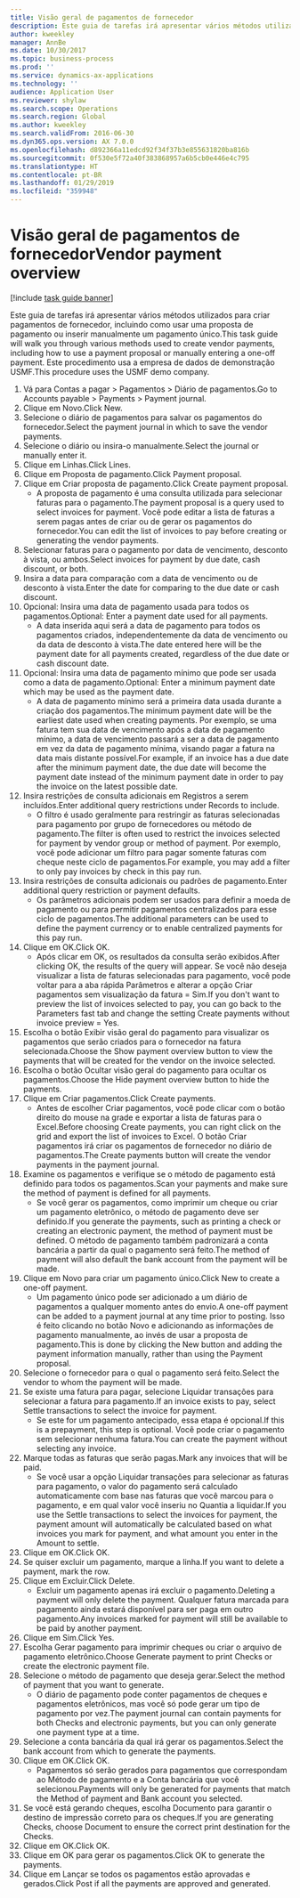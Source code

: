 ```yaml
---
title: Visão geral de pagamentos de fornecedor
description: Este guia de tarefas irá apresentar vários métodos utilizados para criar pagamentos de fornecedor, incluindo como usar uma proposta de pagamento ou inserir manualmente um pagamento único.
author: kweekley
manager: AnnBe
ms.date: 10/30/2017
ms.topic: business-process
ms.prod: ''
ms.service: dynamics-ax-applications
ms.technology: ''
audience: Application User
ms.reviewer: shylaw
ms.search.scope: Operations
ms.search.region: Global
ms.author: kweekley
ms.search.validFrom: 2016-06-30
ms.dyn365.ops.version: AX 7.0.0
ms.openlocfilehash: d892366a11edcd92f34f37b3e855631820ba816b
ms.sourcegitcommit: 0f530e5f72a40f383868957a6b5cb0e446e4c795
ms.translationtype: HT
ms.contentlocale: pt-BR
ms.lasthandoff: 01/29/2019
ms.locfileid: "359948"
---
```

# <a name="vendor-payment-overview"></a><span data-ttu-id="eb399-103">Visão geral de pagamentos de fornecedor</span><span class="sxs-lookup"><span data-stu-id="eb399-103">Vendor payment overview</span></span>

[!include [task guide banner](../../includes/task-guide-banner.md)]

<span data-ttu-id="eb399-104">Este guia de tarefas irá apresentar vários métodos utilizados para criar pagamentos de fornecedor, incluindo como usar uma proposta de pagamento ou inserir manualmente um pagamento único.</span><span class="sxs-lookup"><span data-stu-id="eb399-104">This task guide will walk you through various methods used to create vendor payments, including how to use a payment proposal or manually entering a one-off payment.</span></span> <span data-ttu-id="eb399-105">Este procedimento usa a empresa de dados de demonstração USMF.</span><span class="sxs-lookup"><span data-stu-id="eb399-105">This procedure uses the USMF demo company.</span></span>

1. <span data-ttu-id="eb399-106">Vá para Contas a pagar > Pagamentos > Diário de pagamentos.</span><span class="sxs-lookup"><span data-stu-id="eb399-106">Go to Accounts payable > Payments > Payment journal.</span></span>
2. <span data-ttu-id="eb399-107">Clique em Novo.</span><span class="sxs-lookup"><span data-stu-id="eb399-107">Click New.</span></span>
3. <span data-ttu-id="eb399-108">Selecione o diário de pagamentos para salvar os pagamentos do fornecedor.</span><span class="sxs-lookup"><span data-stu-id="eb399-108">Select the payment journal in which to save the vendor payments.</span></span> 
4. <span data-ttu-id="eb399-109">Selecione o diário ou insira-o manualmente.</span><span class="sxs-lookup"><span data-stu-id="eb399-109">Select the journal or manually enter it.</span></span>
5. <span data-ttu-id="eb399-110">Clique em Linhas.</span><span class="sxs-lookup"><span data-stu-id="eb399-110">Click Lines.</span></span>
6. <span data-ttu-id="eb399-111">Clique em Proposta de pagamento.</span><span class="sxs-lookup"><span data-stu-id="eb399-111">Click Payment proposal.</span></span>
7. <span data-ttu-id="eb399-112">Clique em Criar proposta de pagamento.</span><span class="sxs-lookup"><span data-stu-id="eb399-112">Click Create payment proposal.</span></span>
    * <span data-ttu-id="eb399-113">A proposta de pagamento é uma consulta utilizada para selecionar faturas para o pagamento.</span><span class="sxs-lookup"><span data-stu-id="eb399-113">The payment proposal is a query used to select invoices for payment.</span></span> <span data-ttu-id="eb399-114">Você pode editar a lista de faturas a serem pagas antes de criar ou de gerar os pagamentos do fornecedor.</span><span class="sxs-lookup"><span data-stu-id="eb399-114">You can edit the list of invoices to pay before creating or generating the vendor payments.</span></span>  
8. <span data-ttu-id="eb399-115">Selecionar faturas para o pagamento por data de vencimento, desconto à vista, ou ambos.</span><span class="sxs-lookup"><span data-stu-id="eb399-115">Select invoices for payment by due date, cash discount, or both.</span></span> 
9. <span data-ttu-id="eb399-116">Insira a data para comparação com a data de vencimento ou de desconto à vista.</span><span class="sxs-lookup"><span data-stu-id="eb399-116">Enter the date for comparing to the due date or cash discount.</span></span> 
10. <span data-ttu-id="eb399-117">Opcional: Insira uma data de pagamento usada para todos os pagamentos.</span><span class="sxs-lookup"><span data-stu-id="eb399-117">Optional: Enter a payment date used for all payments.</span></span>
    * <span data-ttu-id="eb399-118">A data inserida aqui será a data de pagamento para todos os pagamentos criados, independentemente da data de vencimento ou da data de desconto à vista.</span><span class="sxs-lookup"><span data-stu-id="eb399-118">The date entered here will be the payment date for all payments created, regardless of the due date or cash discount date.</span></span>  
11. <span data-ttu-id="eb399-119">Opcional: Insira uma data de pagamento mínimo que pode ser usada como a data de pagamento.</span><span class="sxs-lookup"><span data-stu-id="eb399-119">Optional: Enter a minimum payment date which may be used as the payment date.</span></span>
    * <span data-ttu-id="eb399-120">A data de pagamento mínimo será a primeira data usada durante a criação dos pagamentos.</span><span class="sxs-lookup"><span data-stu-id="eb399-120">The minimum payment date will be the earliest date used when creating payments.</span></span> <span data-ttu-id="eb399-121">Por exemplo, se uma fatura tem sua data de vencimento após a data de pagamento mínimo, a data de vencimento passará a ser a data de pagamento em vez da data de pagamento mínima, visando pagar a fatura na data mais distante possível.</span><span class="sxs-lookup"><span data-stu-id="eb399-121">For example, if an invoice has a due date after the minimum payment date, the due date will become the payment date instead of the minimum payment date in order to pay the invoice on the latest possible date.</span></span>  
12. <span data-ttu-id="eb399-122">Insira restrições de consulta adicionais em Registros a serem incluídos.</span><span class="sxs-lookup"><span data-stu-id="eb399-122">Enter additional query restrictions under Records to include.</span></span>
    * <span data-ttu-id="eb399-123">O filtro é usado geralmente para restringir as faturas selecionadas para pagamento por grupo de fornecedores ou método de pagamento.</span><span class="sxs-lookup"><span data-stu-id="eb399-123">The filter is often used to restrict the invoices selected for payment by vendor group or method of payment.</span></span> <span data-ttu-id="eb399-124">Por exemplo, você pode adicionar um filtro para pagar somente faturas com cheque neste ciclo de pagamentos.</span><span class="sxs-lookup"><span data-stu-id="eb399-124">For example, you may add a filter to only pay invoices by check in this pay run.</span></span>  
13. <span data-ttu-id="eb399-125">Insira restrições de consulta adicionais ou padrões de pagamento.</span><span class="sxs-lookup"><span data-stu-id="eb399-125">Enter additional query restriction or payment defaults.</span></span> 
    * <span data-ttu-id="eb399-126">Os parâmetros adicionais podem ser usados para definir a moeda de pagamento ou para permitir pagamentos centralizados para esse ciclo de pagamentos.</span><span class="sxs-lookup"><span data-stu-id="eb399-126">The additional parameters can be used to define the payment currency or to enable centralized payments for this pay run.</span></span>  
14. <span data-ttu-id="eb399-127">Clique em OK.</span><span class="sxs-lookup"><span data-stu-id="eb399-127">Click OK.</span></span>
    * <span data-ttu-id="eb399-128">Após clicar em OK, os resultados da consulta serão exibidos.</span><span class="sxs-lookup"><span data-stu-id="eb399-128">After clicking OK, the results of the query will appear.</span></span> <span data-ttu-id="eb399-129">Se você não deseja visualizar a lista de faturas selecionadas para pagamento, você pode voltar para a aba rápida Parâmetros e alterar a opção Criar pagamentos sem visualização da fatura = Sim.</span><span class="sxs-lookup"><span data-stu-id="eb399-129">If you don't want to preview the list of invoices selected to pay, you can go back to the Parameters fast tab and change the setting Create payments without invoice preview = Yes.</span></span>  
15. <span data-ttu-id="eb399-130">Escolha o botão Exibir visão geral do pagamento para visualizar os pagamentos que serão criados para o fornecedor na fatura selecionada.</span><span class="sxs-lookup"><span data-stu-id="eb399-130">Choose the Show payment overview button to view the payments that will be created for the vendor on the invoice selected.</span></span>
16. <span data-ttu-id="eb399-131">Escolha o botão Ocultar visão geral do pagamento para ocultar os pagamentos.</span><span class="sxs-lookup"><span data-stu-id="eb399-131">Choose the Hide payment overview button to hide the payments.</span></span> 
17. <span data-ttu-id="eb399-132">Clique em Criar pagamentos.</span><span class="sxs-lookup"><span data-stu-id="eb399-132">Click Create payments.</span></span>
    * <span data-ttu-id="eb399-133">Antes de escolher Criar pagamentos, você pode clicar com o botão direito do mouse na grade e exportar a lista de faturas para o Excel.</span><span class="sxs-lookup"><span data-stu-id="eb399-133">Before choosing Create payments, you can right click on the grid and export the list of invoices to Excel.</span></span> <span data-ttu-id="eb399-134">O botão Criar pagamentos irá criar os pagamentos de fornecedor no diário de pagamentos.</span><span class="sxs-lookup"><span data-stu-id="eb399-134">The Create payments button will create the vendor payments in the payment journal.</span></span>  
18. <span data-ttu-id="eb399-135">Examine os pagamentos e verifique se o método de pagamento está definido para todos os pagamentos.</span><span class="sxs-lookup"><span data-stu-id="eb399-135">Scan your payments and make sure the method of payment is defined for all payments.</span></span> 
    * <span data-ttu-id="eb399-136">Se você gerar os pagamentos, como imprimir um cheque ou criar um pagamento eletrônico, o método de pagamento deve ser definido.</span><span class="sxs-lookup"><span data-stu-id="eb399-136">If you generate the payments, such as printing a check or creating an electronic payment, the method of payment must be defined.</span></span> <span data-ttu-id="eb399-137">O método de pagamento também padronizará a conta bancária a partir da qual o pagamento será feito.</span><span class="sxs-lookup"><span data-stu-id="eb399-137">The method of payment will also default the bank account from the payment will be made.</span></span>  
19. <span data-ttu-id="eb399-138">Clique em Novo para criar um pagamento único.</span><span class="sxs-lookup"><span data-stu-id="eb399-138">Click New to create a one-off payment.</span></span>
    * <span data-ttu-id="eb399-139">Um pagamento único pode ser adicionado a um diário de pagamentos a qualquer momento antes do envio.</span><span class="sxs-lookup"><span data-stu-id="eb399-139">A one-off payment can be added to a payment journal at any time prior to posting.</span></span> <span data-ttu-id="eb399-140">Isso é feito clicando no botão Novo e adicionando as informações de pagamento manualmente, ao invés de usar a proposta de pagamento.</span><span class="sxs-lookup"><span data-stu-id="eb399-140">This is done by clicking the New button and adding the payment information manually, rather than using the Payment proposal.</span></span>  
20. <span data-ttu-id="eb399-141">Selecione o fornecedor para o qual o pagamento será feito.</span><span class="sxs-lookup"><span data-stu-id="eb399-141">Select the vendor to whom the payment will be made.</span></span>
21. <span data-ttu-id="eb399-142">Se existe uma fatura para pagar, selecione Liquidar transações para selecionar a fatura para pagamento.</span><span class="sxs-lookup"><span data-stu-id="eb399-142">If an invoice exists to pay, select Settle transactions to select the invoice for payment.</span></span>
    * <span data-ttu-id="eb399-143">Se este for um pagamento antecipado, essa etapa é opcional.</span><span class="sxs-lookup"><span data-stu-id="eb399-143">If this is a prepayment, this step is optional.</span></span> <span data-ttu-id="eb399-144">Você pode criar o pagamento sem selecionar nenhuma fatura.</span><span class="sxs-lookup"><span data-stu-id="eb399-144">You can create the payment without selecting any invoice.</span></span>  
22. <span data-ttu-id="eb399-145">Marque todas as faturas que serão pagas.</span><span class="sxs-lookup"><span data-stu-id="eb399-145">Mark any invoices that will be paid.</span></span>
    * <span data-ttu-id="eb399-146">Se você usar a opção Liquidar transações para selecionar as faturas para pagamento, o valor do pagamento será calculado automaticamente com base nas faturas que você marcou para o pagamento, e em qual valor você inseriu no Quantia a liquidar.</span><span class="sxs-lookup"><span data-stu-id="eb399-146">If you use the Settle transactions to select the invoices for payment, the payment amount will automatically be calculated based on what invoices you mark for payment, and what amount you enter in the Amount to settle.</span></span>  
23. <span data-ttu-id="eb399-147">Clique em OK.</span><span class="sxs-lookup"><span data-stu-id="eb399-147">Click OK.</span></span>
24. <span data-ttu-id="eb399-148">Se quiser excluir um pagamento, marque a linha.</span><span class="sxs-lookup"><span data-stu-id="eb399-148">If you want to delete a payment, mark the row.</span></span>
25. <span data-ttu-id="eb399-149">Clique em Excluir.</span><span class="sxs-lookup"><span data-stu-id="eb399-149">Click Delete.</span></span>
    * <span data-ttu-id="eb399-150">Excluir um pagamento apenas irá excluir o pagamento.</span><span class="sxs-lookup"><span data-stu-id="eb399-150">Deleting a payment will only delete the payment.</span></span> <span data-ttu-id="eb399-151">Qualquer fatura marcada para pagamento ainda estará disponível para ser paga em outro pagamento.</span><span class="sxs-lookup"><span data-stu-id="eb399-151">Any invoices marked for payment will still be available to be paid by another payment.</span></span>  
26. <span data-ttu-id="eb399-152">Clique em Sim.</span><span class="sxs-lookup"><span data-stu-id="eb399-152">Click Yes.</span></span>
27. <span data-ttu-id="eb399-153">Escolha Gerar pagamento para imprimir cheques ou criar o arquivo de pagamento eletrônico.</span><span class="sxs-lookup"><span data-stu-id="eb399-153">Choose Generate payment to print Checks or create the electronic payment file.</span></span>
28. <span data-ttu-id="eb399-154">Selecione o método de pagamento que deseja gerar.</span><span class="sxs-lookup"><span data-stu-id="eb399-154">Select the method of payment that you want to generate.</span></span>
    * <span data-ttu-id="eb399-155">O diário de pagamento pode conter pagamentos de cheques e pagamentos eletrônicos, mas você só pode gerar um tipo de pagamento por vez.</span><span class="sxs-lookup"><span data-stu-id="eb399-155">The payment journal can contain payments for both Checks and electronic payments, but you can only generate one payment type at a time.</span></span>  
29. <span data-ttu-id="eb399-156">Selecione a conta bancária da qual irá gerar os pagamentos.</span><span class="sxs-lookup"><span data-stu-id="eb399-156">Select the bank account from which to generate the payments.</span></span>
30. <span data-ttu-id="eb399-157">Clique em OK.</span><span class="sxs-lookup"><span data-stu-id="eb399-157">Click OK.</span></span>
    * <span data-ttu-id="eb399-158">Pagamentos só serão gerados para pagamentos que correspondam ao Método de pagamento e a Conta bancária que você selecionou.</span><span class="sxs-lookup"><span data-stu-id="eb399-158">Payments will only be generated for payments that match the Method of payment and Bank account you selected.</span></span>  
31. <span data-ttu-id="eb399-159">Se você está gerando cheques, escolha Documento para garantir o destino de impressão correto para os cheques.</span><span class="sxs-lookup"><span data-stu-id="eb399-159">If you are generating Checks, choose Document to ensure the correct print destination for the Checks.</span></span>
32. <span data-ttu-id="eb399-160">Clique em OK.</span><span class="sxs-lookup"><span data-stu-id="eb399-160">Click OK.</span></span>
33. <span data-ttu-id="eb399-161">Clique em OK para gerar os pagamentos.</span><span class="sxs-lookup"><span data-stu-id="eb399-161">Click OK to generate the payments.</span></span>
34. <span data-ttu-id="eb399-162">Clique em Lançar se todos os pagamentos estão aprovadas e gerados.</span><span class="sxs-lookup"><span data-stu-id="eb399-162">Click Post if all the payments are approved and generated.</span></span> 

